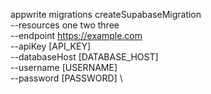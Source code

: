 appwrite migrations createSupabaseMigration \
        --resources one two three \
        --endpoint https://example.com \
        --apiKey [API_KEY] \
        --databaseHost [DATABASE_HOST] \
        --username [USERNAME] \
        --password [PASSWORD] \

